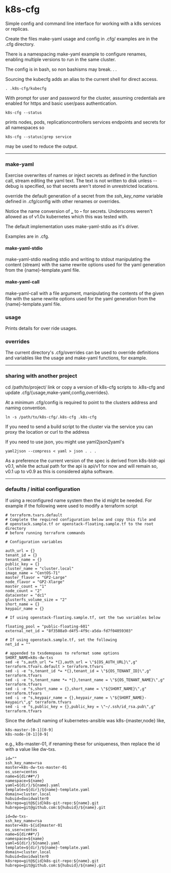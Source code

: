 # k8s-cfg

Simple config and command line interface for working with a k8s
services or replicas.

Create the files make-yaml usage and config in .cfg/ examples are in
the .cfg directory. 

There is a namespacing make-yaml example to configure renames,
enabling multiple versions to run in the same cluster.

The config is in bash, so non bashisms may break. . .

Sourcing the kubecfg adds an alias to the current shell for direct
access.

    . .k8s-cfg/kubecfg

With prompt for user and password for the cluster, assuming
credentials are enabled for https and basic user/pass authentication.

    k8s-cfg --status

prints nodes, pods, replicationcontrollers services endpoints and secrets for all namespaces so

    k8s-cfg --status|grep service

may be used to reduce the output.

----

### make-yaml

Exercise overwrites of names or inject secrets as defined in the
function call, stream editing the yaml text. The text is not written
to disk unless --debug is specified, so that secrets aren't stored in
unrestricted locations.

override the default generation of a secret from the *ssh_key_name*
variable defined in .cfg/config with other renames or overrides.

Notice the name conversion of **_** to **-** for secrets. Underscores
weren't allowed as of v1.0x kubernetes which this was tested with.

The default implementation uses make-yaml-stdio as it's driver.

Examples are in .cfg.

#### make-yaml-stdio

make-yaml-stdio reading stdio and writing to stdout manipulating the
content (stream) with the same rewrite options used for the yaml
generation from the {name}-template.yaml file.

#### make-yaml-call

make-yaml-call with a file argument, manipulating the contents of the
given file with the same rewrite options used for the yaml generation
from the {name}-template.yaml file.

### usage

Prints details for over ride usages.


### overrides

The current directory's .cfg/overrides can be used to override
definitions and variables like the usage and make-yaml functions, for
example.

---
### sharing with another project

cd /path/to/project/ link or copy a version of k8s-cfg scripts to
.k8s-cfg and update .cfg/{usage,make-yaml,config,overrides}.

At a minimum .cfg/config is required to point to the clusters address
and naming convention. 

    ln -s /path/to/k8s-cfg/.k8s-cfg .k8s-cfg

If you need to send a build script to the cluster via the service you
can proxy the location or curl to the address


If you need to use json, you might use yaml2json2yaml's

    yaml2json --compress < yaml > json . . .

As a preference the current version of the spec is derived from
k8s-bldr-api v0.1, while the actual path for the api is api/v1 for now
and will remain so, v0.1 up to v0.9 as this is considered alpha
software.

----
### defaults / initial configuration

If using a reconfigured name system then the id might be needed.
For example if the following were used to modify a terraform script

```
# terraform.tvars.default
# Complete the required configuration below and copy this file and
# openstack.sample.tf or openstack-floating.sample.tf to the root directory
# before running terraform commands

# Configuration variables

auth_url = {}
tenant_id = {}
tenant_name = {}
public_key = {}
cluster_name = "cluster.local"
image_name = "CentOS-71"
master_flavor = "GP2-Large"
node_flavor = "GP2-Xlarge"
master_count = "1"
node_count = "2"
datacenter = "dc1"
glusterfs_volume_size = "2"
short_name = {}
keypair_name = {}

# If using openstack-floating.sample.tf, set the two variables below

floating_pool = "public-floating-601"
external_net_id = "8f3508a9-d4f5-4f9c-a5da-fd7f04059303"

# If using openstack.sample.tf, set the following
net_id = ""
```

```
# appended to txsdemopaas to reformat some options
SHORT_NAME=k8s-dw-txs
sed -e "s,auth_url *= *{},auth_url = \"${OS_AUTH_URL}\",g" terraform.tfvars.default > terraform.tfvars
sed -i -e "s,tenant_id *= *{},tenant_id = \"${OS_TENANT_ID}\",g" terraform.tfvars
sed -i -e "s,tenant_name *= *{},tenant_name = \"${OS_TENANT_NAME}\",g" terraform.tfvars
sed -i -e "s,short_name = {},short_name = \"${SHORT_NAME}\",g" terraform.tfvars
sed -i -e "s,keypair_name = {},keypair_name = \"${SHORT_NAME}-keypair\",g" terraform.tfvars
sed -i -e "s,public_key = {},public_key = \"~/.ssh/id_rsa.pub\",g" terraform.tfvars
```

Since the default naming of kubernetes-ansible was k8s-{master,node} like,

    k8s-master-[0-1][0-9]
    k8s-node-[0-1][0-9]

e.g., k8s-master-01, if renaming these for uniqueness, then replace
the id with a value like dw-txs.

```
id=""
ssh_key_name=rsa
master=k8s-dw-txs-master-01
os_user=centos
name=${dir##*/}
namespace=${name}
yaml=${dir}/${name}.yaml
template=${dir}/${name}-template.yaml
domain=cluster.local
hubuid=davidwalter0
k8srepo=git@${id}k8s-git-repo:${name}.git
hubrepo=git@github.com:${hubuid}/${name}.git
```


```
id=dw-txs-
ssh_key_name=rsa
master=k8s-${id}master-01
os_user=centos
name=${dir##*/}
namespace=${name}
yaml=${dir}/${name}.yaml
template=${dir}/${name}-template.yaml
domain=cluster.local
hubuid=davidwalter0
k8srepo=git@${id}k8s-git-repo:${name}.git
hubrepo=git@github.com:${hubuid}/${name}.git
```

